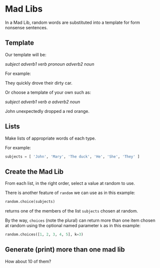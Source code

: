 #  Mad Libs

In a Mad Lib, random words are substituted into a template for form nonsense sentences.

## Template

Our template will be:

*subject adverb1 verb pronoun adverb2 noun*

For example:

They quickly drove their dirty car.

Or choose a template of your own such as:

*subject adverb1 verb a adverb2 noun*

John unexpectedly dropped a red orange.

## Lists

Make lists of appropriate words of each type. 

For example:

```python
subjects = [ 'John', 'Mary', 'The duck', 'He', 'She', 'They' ]
```

## Create the Mad Lib

From each list, in the right order, select a value at random to use.

There is another feature of `random` we can use as in this example:

```python
random.choice(subjects)
```

returns one of the members of the list `subjects` chosen at random.

By the way, `choices` (note the plural) can return more than one item chosen at random using the optional named parameter `k` as in this example:

```python
random.choices([1, 2, 3, 4, 5], k=3)
```

## Generate (print) more than one mad lib

How about 10 of them?

